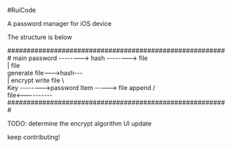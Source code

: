 #RuiCode

A password manager for iOS device

The structure is below

#########################################################
main password --------> hash -------->  file  
      |                                 file  
   generate				file--->hash---  
      |   encrypt		write	file           \  
     Key -------->password Item ----->  file   append  /  
                                        file<----------  
#########################################################

TODO: determine the encrypt algorithm
      UI update

keep contributing!
